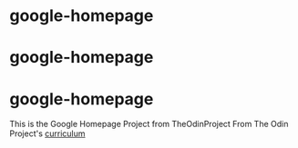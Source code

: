 # google-homepage
# google-homepage
# google-homepage
This is the Google Homepage Project from TheOdinProject
From The Odin Project's [curriculum](http://www.theodinproject.com/courses/web-development-101/lessons/html-css)
